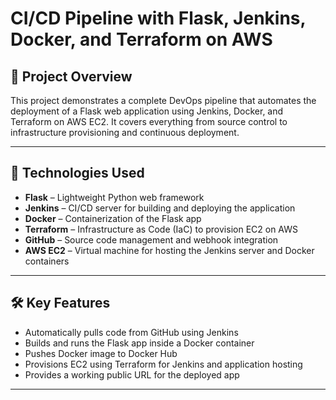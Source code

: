 # CI/CD Pipeline with Flask, Jenkins, Docker, and Terraform on AWS

## 📌 Project Overview

This project demonstrates a complete DevOps pipeline that automates the deployment of a Flask web application using Jenkins, Docker, and Terraform on AWS EC2. It covers everything from source control to infrastructure provisioning and continuous deployment.

---

## 🚀 Technologies Used

- **Flask** – Lightweight Python web framework
- **Jenkins** – CI/CD server for building and deploying the application
- **Docker** – Containerization of the Flask app
- **Terraform** – Infrastructure as Code (IaC) to provision EC2 on AWS
- **GitHub** – Source code management and webhook integration
- **AWS EC2** – Virtual machine for hosting the Jenkins server and Docker containers

---

## 🛠️ Key Features

- Automatically pulls code from GitHub using Jenkins
- Builds and runs the Flask app inside a Docker container
- Pushes Docker image to Docker Hub
- Provisions EC2 using Terraform for Jenkins and application hosting
- Provides a working public URL for the deployed app

---
